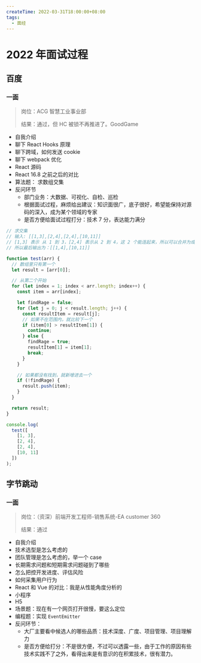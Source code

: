 ```yaml
---
createTime: 2022-03-31T18:00:00+08:00
tags:
  - 面经
---
```


# 2022 年面试过程

## 百度

### 一面

> 岗位：ACG 智慧工业事业部
>
> 结果：通过，但 HC 被锁不再推进了。GoodGame

- 自我介绍
- 聊下 React Hooks 原理
- 聊下跨域，如何发送 cookie
- 聊下 webpack 优化
- React 源码
- React 16.8 之前之后的对比
- 算法题： 求数组交集
- 反问环节
  - 部门业务：大数据、可视化、自检、巡检
  - 根据面试过程，麻烦给出建议：知识面很广，底子很好，希望能保持对源码的深入，成为某个领域的专家
  - 是否方便给面试过程打分：技术 7 分，表达能力满分

```js
// 求交集
// 输入: [[1,3],[2,4],[2,4],[10,11]]
// [1,3] 表示 从 1 到 3，[2,4] 表示从 2 到 4，这 2 个能连起来，所以可以合并为成[1,4]....
// 所以最后输出为：[[1,4],[10,11]]

function test(arr) {
  // 数组里只有第一个
  let result = [arr[0]];

  // 从第二个开始
  for (let index = 1; index < arr.length; index++) {
    const item = arr[index];

    let findRage = false;
    for (let j = 0; j < result.length; j++) {
      const resultItem = result[j];
      // 如果不在范围内，就比较下一个
      if (item[0] > resultItem[1]) {
        continue;
      } else {
        findRage = true;
        resultItem[1] = item[1];
        break;
      }
    }

    // 如果都没有找到，就新增进去一个
    if (!findRage) {
      result.push(item);
    }
  }

  return result;
}

console.log(
  test([
    [1, 3],
    [2, 4],
    [2, 4],
    [10, 11]
  ])
);
```

## 字节跳动

### 一面

> 岗位：（资深）前端开发工程师-销售系统-EA customer 360
>
> 结果：通过

- 自我介绍
- 技术选型是怎么考虑的
- 团队管理是怎么考虑的，举一个 case
- 长期需求问题和短期需求问题碰到了哪些
- 怎么把控开发进度、评估风险
- 如何采集用户行为
- React 和 Vue 的对比：我是从性能角度分析的
- 小程序
- H5
- 场景题：现在有一个网页打开很慢，要这么定位
- 编程题：实现 `EventEmitter`
- 反问环节：
  - 大厂主要看中候选人的哪些品质：技术深度、广度、项目管理、项目理解力
  - 是否方便给打分：不是很方便，不过可以透露一些，由于工作的原因有些技术实践不了之外，看得出来是有意识的在积累技术，很有潜力。
